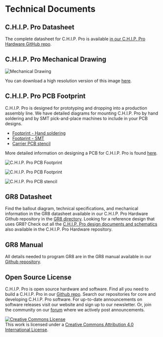 # Technical Documents

## C.H.I.P. Pro Datasheet

The complete datasheet for C.H.I.P. Pro is available [in our C.H.I.P. Pro Hardware GitHub repo](https://github.com/NextThingCo/CHIP_Pro-Hardware/raw/master/Datasheets).

## C.H.I.P. Pro Mechanical Drawing

![Mechanical Drawing](images/Mech_Draw_sm.jpg)

You can download a high resolution version of this image [here](https://github.com/NextThingCo/CHIP_Pro-Hardware/tree/master/Mechanical_Documents).

## C.H.I.P. Pro PCB Footprint

C.H.I.P. Pro is designed for prototyping and dropping into a production assembly line. We have detailed diagrams for mounting C.H.I.P. Pro by hand soldering and by SMT pick-and-place machines to include in your PCB designs.

* [Footprint - Hand soldering](https://github.com/NextThingCo/CHIP_Pro-Hardware/tree/master/Footprint)
* [Footprint - SMT](https://github.com/NextThingCo/CHIP_Pro-Hardware/tree/master/Footprint)
* [Carrier PCB stencil](https://github.com/NextThingCo/CHIP_Pro-Hardware/tree/master/Footprint)

More detailed information on designing a PCB for C.H.I.P. Pro is found [here](https://docs.getchip.com/chip_pro.html#pcb-design-tips). 

![C.H.I.P. Pro PCB Footprint](images/Pro_Footprint_hand.jpg)

![C.H.I.P. Pro PCB Footprint](images/Pro_Footprint_SMT.jpg)

![C.H.I.P. Pro PCB stencil](images/Pro_stencil.jpg)

## GR8 Datasheet

Find the ballout diagram, technical specifications, and mechanical information in the GR8 datasheet available in our C.H.I.P. Pro Hardware Github repository in the [GR8 directory](https://github.com/NextThingCo/CHIP_Pro-Hardware/tree/master/GR8). Looking for a reference design that uses GR8? Check out all the [C.H.I.P. Pro design documents and schematics](https://github.com/NextThingCo/CHIP_Pro-Hardware) also available in the C.H.I.P. Pro Hardware repository.

## GR8 Manual

All details needed to program GR8 are in the GR8 manual available in our [Github repository](https://github.com/NextThingCo/CHIP_Pro-Hardware/tree/master/GR8/Manual).  

## Open Source License

C.H.I.P. Pro is open source hardware and software. Find all you need to build a C.H.I.P. Pro in our [Github repo](https://github.com/NextThingCo/CHIP_Pro-Hardware). Search our repositories for core and developing C.H.I.P. Pro software. For up-to-date announcements on software releases visit our website and sign up to our newsletter. Or, join the community on our [forum](https://bbs.nextthing.co/) where we actively post announcements.   

<a rel="license" href="http://creativecommons.org/licenses/by/4.0/"><img alt="Creative Commons License" style="border-width:0" src="https://i.creativecommons.org/l/by/4.0/88x31.png" /></a><br />This work is licensed under a <a rel="license" href="http://creativecommons.org/licenses/by/4.0/">Creative Commons Attribution 4.0 International License</a>.
